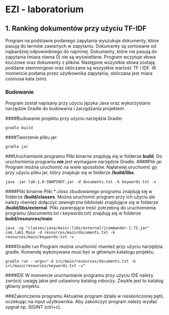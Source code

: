 # EZI - laboratorium
## 1. Ranking dokumentów przy użyciu TF-IDF
Program na podstawie podanego zapytania wyszukuje dokumenty, które pasują do termów zawartych w zapytaniu.
Dokumenty są sortowane od najbardziej odpowiedniego do najmniej. Dokumenty, które nie pasują do zapytania (miara równa 0) nie są wyświetlane.
Program wczytuje słowa kluczowe oraz dokumenty z plików. Następnie wszystkie słowa zostają poddane stemmingowi oraz obliczane są wszystkie wartość TF i IDF.
W momencie podania przez użytkownika zapytania, obliczana jest miara cosinusa kata (sim).

### Budowanie
Program został napisany przy użyciu języka Java oraz wykorzystano narzędzie Gradle do budowania i zarządzania projektem.

####Budowanie projektu przy użyciu narzędzia Gradle:
```
gradle build
```

####Tworzenie pliku jar:
```
gradle jar
```

###Uruchamianie programu
Pliki binarne znajdują się w folderze **build**. Do uruchomienia programu **nie** jest wymagane narzędzie Gradle.
####Plik jar
Program można uruchomić na wiele sposobów. Najłatwiej uruchomić go przy użyciu pliku jar, który znajduje się w folderze **/build/libs**.

```
java -jar lab-1.0-SNAPSHOT.jar -d documents.txt -k keywords.txt -v
```

####Pliki binarne
Pliki **.class* zbudowanego programu znajdują się w folderze **/build/classes**. Można uruchomić program przy ich użyciu ale należy również dołączyć zewnętrzne biblioteki znajdujące się w folderze **/build/libs/external**. Pliki zawierające treść potrzebną do uruchomienia programu (documents.txt i keywords.txt) znajdują się w folderze **build/resources/main**.
```
java -cp "classes/java/main/:libs/external/jcommander-1.72.jar" com.lab1.Main -d resources/main/documents.txt -k resources/main/keywords.txt -v
```

####Gradle run
Program można uruchomić również przy użyciu narzędzia gradle. Komendę wykonywana musi być w głównym katalogu projektu.
```
gradle run --args="-d src/main/resources/documents.txt -k src/main/resources/keywords.txt -v"
```

####IDE
W momencie uruchamianie programu przy użyciu IDE należy zwrócić uwagę jakie jest ustawiony katalog roboczy. Zwykle jest to katalog główny projektu.

###Zakończenie programu
Aktualnie program działa w nieskończonej pętli, oczekując na input użytkownika. Aby zakończyć program należy wysłać sygnał np. SIGINT (ctrl+c).
